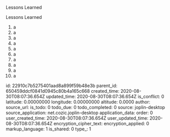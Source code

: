 Lessons Learned

Lessons Learned

1. a
2. a
3. a
4. a
5. a
6. a
7. a
8. a
9. a
10. a

id: 22910c7b5275401aad8a899f59b48e3b
parent_id: 650459ddcf0841d0945c80b4a165c668
created_time: 2020-08-30T08:07:36.654Z
updated_time: 2020-08-30T08:07:36.654Z
is_conflict: 0
latitude: 0.00000000
longitude: 0.00000000
altitude: 0.0000
author: 
source_url: 
is_todo: 0
todo_due: 0
todo_completed: 0
source: joplin-desktop
source_application: net.cozic.joplin-desktop
application_data: 
order: 0
user_created_time: 2020-08-30T08:07:36.654Z
user_updated_time: 2020-08-30T08:07:36.654Z
encryption_cipher_text: 
encryption_applied: 0
markup_language: 1
is_shared: 0
type_: 1
